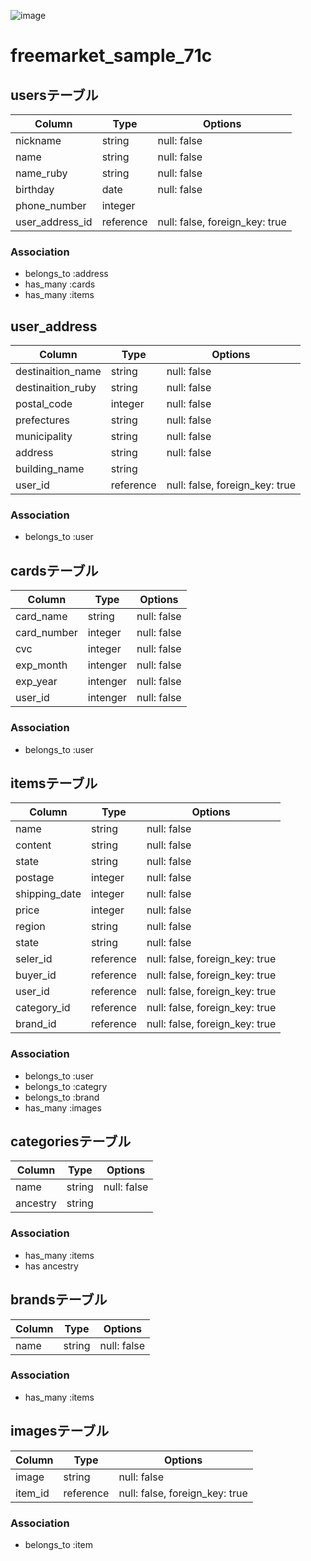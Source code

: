 ![image](https://user-images.githubusercontent.com/61194189/76930972-08c72300-692b-11ea-915e-1e581c5335e7.png)
# freemarket_sample_71c

## usersテーブル
|Column|Type|Options|
|------|----|-------|
|nickname|string|null: false|
|name|string|null: false|
|name_ruby|string|null: false|
|birthday|date|null: false|
|phone_number|integer||
|user_address_id|reference|null: false, foreign_key: true|
### Association
- belongs_to :address
- has_many :cards
- has_many :items

## user_address
|Column|Type|Options|
|------|----|-------|
|destinaition_name|string|null: false|
|destinaition_ruby|string|null: false|
|postal_code|integer|null: false|
|prefectures|string|null: false|
|municipality|string|null: false|
|address|string|null: false|
|building_name|string||
|user_id|reference|null: false, foreign_key: true|
### Association
- belongs_to :user

## cardsテーブル
|Column|Type|Options|
|------|----|-------|
|card_name|string|null: false|
|card_number|integer|null: false|
|cvc|integer|null: false|
|exp_month|intenger|null: false|
|exp_year|intenger|null: false|
|user_id|intenger|null: false|
### Association
- belongs_to :user

## itemsテーブル
|Column|Type|Options|
|------|----|-------|
|name|string|null: false|
|content|string|null: false|
|state|string|null: false|
|postage|integer|null: false|
|shipping_date|integer|null: false|
|price|integer|null: false|
|region|string|null: false|
|state|string|null: false|
|seler_id|reference|null: false, foreign_key: true|
|buyer_id|reference|null: false, foreign_key: true|
|user_id|reference|null: false, foreign_key: true|
|category_id|reference|null: false, foreign_key: true|
|brand_id|reference|null: false, foreign_key: true|
### Association
- belongs_to :user
- belongs_to :categry
- belongs_to :brand
- has_many :images

## categoriesテーブル
|Column|Type|Options|
|------|----|-------|
|name|string|null: false|
|ancestry|string||
### Association
- has_many :items
- has ancestry

## brandsテーブル
|Column|Type|Options|
|------|----|-------|
|name|string|null: false|
### Association
- has_many :items

## imagesテーブル
|Column|Type|Options|
|------|----|-------|
|image|string|null: false|
|item_id|reference|null: false, foreign_key: true|
### Association
- belongs_to :item